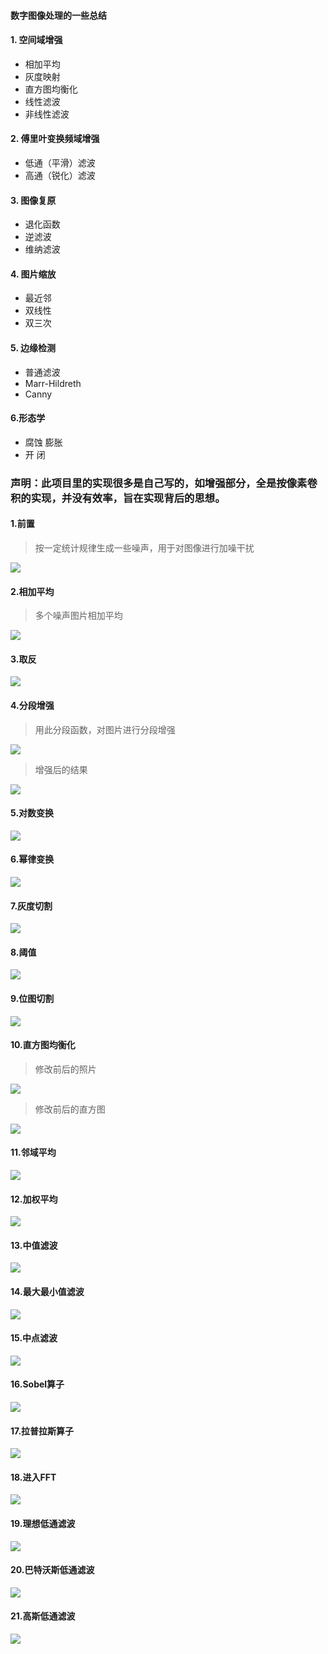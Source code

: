 #### 数字图像处理的一些总结
#### 1. 空间域增强
- 相加平均
- 灰度映射
- 直方图均衡化
- 线性滤波
- 非线性滤波

#### 2. 傅里叶变换频域增强
- 低通（平滑）滤波
- 高通（锐化）滤波

#### 3. 图像复原
- 退化函数
- 逆滤波
- 维纳滤波

#### 4. 图片缩放
- 最近邻
- 双线性
- 双三次

#### 5. 边缘检测
- 普通滤波
- Marr-Hildreth
- Canny

#### 6.形态学
- 腐蚀 膨胀
- 开 闭

### 声明：此项目里的实现很多是自己写的，如增强部分，全是按像素卷积的实现，并没有效率，旨在实现背后的思想。

#### 1.前置
> 按一定统计规律生成一些噪声，用于对图像进行加噪干扰

![](intros/noise.png)

#### 2.相加平均
> 多个噪声图片相加平均

![](intros/add_mean.png)

#### 3.取反
![](intros/gray_inverse.png)

#### 4.分段增强
> 用此分段函数，对图片进行分段增强

![](intros/intro_segment_enhance.png)

> 增强后的结果

![](intros/seg_enhance.png)

#### 5.对数变换
![](intros/log_enhance.png)

#### 6.幂律变换
![](intros/r_enhance.png)

#### 7.灰度切割
![](intros/gray_cut.png)

#### 8.阈值
![](intros/threshold.png)

#### 9.位图切割
![](intros/bitmap_cut.png)

#### 10.直方图均衡化
> 修改前后的照片

![](intros/hist_adj.png)

> 修改前后的直方图

![](intros/hist_intro.png)

#### 11.邻域平均

![](intros/filter_mean.png)

#### 12.加权平均

![](intros/filter_weight_mean.png)

#### 13.中值滤波

![](intros/filter_mid_value.png)

#### 14.最大最小值滤波

![](intros/filter_max_min.png)

#### 15.中点滤波

![](intros/filter_mid_point.png)

#### 16.Sobel算子
![](intros/filter_sobel.png)

#### 17.拉普拉斯算子

![](intros/filter_laplace.png)

#### 18.进入FFT
![](intros/fft_start.png)

#### 19.理想低通滤波

![](intros/idea_low.png)

#### 20.巴特沃斯低通滤波

![](intros/butter_worth_low.png)

#### 21.高斯低通滤波
![](intros/gaussian_low.png)